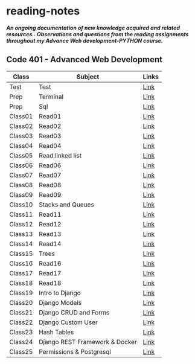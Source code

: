 # reading-notes

***An ongoing documentation of new knowledge acquired and related resources..
Observations and questions from the reading assignments throughout my Advance Web development-PYTHON course.***

## Code 401 - Advanced Web Development

| **Class**    | **Subject**   | **Links**                                                                                   |
|-----------|-----------|-----------------------------------------------------------------------------------------|
| Test |    Test   | [Link](https://github.com/mohammad-alshish)
| Prep |   Terminal    | [Link](https://mohammad-alshish.github.io/reading-notes/Terminal/Terminal)
| Prep |   Sql    | [Link](https://mohammad-alshish.github.io/reading-notes/SQL/SQL)
| Class01 |   Read01    | [Link](https://mohammad-alshish.github.io/reading-notes/Class01/Read01)
| Class02 |   Read02  | [Link](https://mohammad-alshish.github.io/reading-notes/Class02/Read02)
| Class03 |   Read03  | [Link](https://mohammad-alshish.github.io/reading-notes/Class03/Read03)
| Class04 |   Read04  | [Link](https://mohammad-alshish.github.io/reading-notes/Class04/Read04)
| Class05 |   Read:linked list  | [Link](https://mohammad-alshish.github.io/reading-notes/Class05/Read:linkedlist)
| Class06 |   Read06  | [Link](https://mohammad-alshish.github.io/reading-notes/Class06/Readme06)
| Class07 |   Read07  | [Link](https://mohammad-alshish.github.io/reading-notes/Class07/Read07)
| Class08 |   Read08  | [Link](https://mohammad-alshish.github.io/reading-notes/Class08/Read08)
| Class09 |   Read09  | [Link](https://mohammad-alshish.github.io/reading-notes/Class09/Read09)
| Class10 |   Stacks and Queues  | [Link](https://mohammad-alshish.github.io/reading-notes/Class10/Read10)
| Class11 |   Read11 | [Link](https://mohammad-alshish.github.io/reading-notes/Class11/Read11)
| Class12 |   Read12 | [Link](https://mohammad-alshish.github.io/reading-notes/Class12/Read12)
| Class13 |   Read13 | [Link](https://mohammad-alshish.github.io/reading-notes/Class13/Read13)
| Class14 |   Read14 | [Link](https://mohammad-alshish.github.io/reading-notes/Class14/Read14)
| Class15 |   Trees | [Link](https://mohammad-alshish.github.io/reading-notes/Class15/Trees)
| Class16 |   Read16 | [Link](https://mohammad-alshish.github.io/reading-notes/Class16/Read16)
| Class17 |   Read17 | [Link](https://mohammad-alshish.github.io/reading-notes/Class17/Read17)
| Class18 |   Read18 | [Link](https://mohammad-alshish.github.io/reading-notes/Class18/Read18)
| Class19 |   Intro to Django | [Link](https://mohammad-alshish.github.io/reading-notes/Class19/Read19)
|Class20 |   Django Models | [Link](https://mohammad-alshish.github.io/reading-notes/Class20/Read20)
|Class21 |   Django CRUD and Forms | [Link](https://mohammad-alshish.github.io/reading-notes/Class21/Read21)
|Class22 |   Django Custom User | [Link](https://mohammad-alshish.github.io/reading-notes/Class22/Read22)
|Class23 |   Hash Tables | [Link](https://mohammad-alshish.github.io/reading-notes/Class23/Read23)
|Class24 |   Django REST Framework & Docker | [Link](https://mohammad-alshish.github.io/reading-notes/Class24/Read24)
|Class25 |   Permissions & Postgresql | [Link](https://mohammad-alshish.github.io/reading-notes/Class25/Read25)